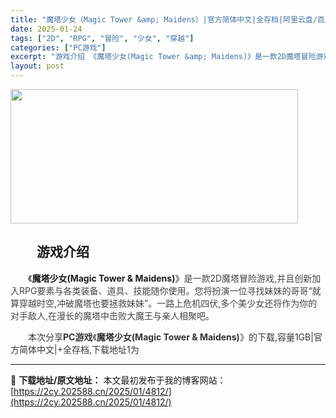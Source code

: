 ```yaml
---
title: "魔塔少女（Magic Tower &amp; Maidens）|官方简体中文|全存档|阿里云盘/百度网盘/天翼云"
date: 2025-01-24
tags: ["2D", "RPG", "冒险", "少女", "穿越"]
categories: ["PC游戏"]
excerpt: "游戏介绍 《魔塔少女(Magic Tower &amp; Maidens)》是一款2D魔塔冒险游戏,并且创新加入RPG要素与各类装备、道具、技能随你使用。您将扮演一位寻找妹妹的哥哥“就算穿越时空,冲破魔塔也要拯救妹妹”。一路上危机四伏,多个美少女还将作为你的对手敌人,在漫长的魔塔中击败大魔王与亲人相&hellip;"
layout: post
---
```


<img src="https://2cy.202588.cn/wp-content/uploads/2025/01/202501251843057.webp" alt="" width="460" height="215" class="aligncenter size-full wp-image-5057" />

<h2 style="white-space: normal; text-indent: 2em; text-align: left;">游戏介绍</h2>
<p style="white-space: normal; text-indent: 2em; text-align: left;"><span style="background-color: #ffffff;">《<strong>魔塔少女(Magic Tower &amp; Maidens)</strong>》</span><span style="color: #444444;">是一款2D魔塔冒险游戏,并且创新加入RPG要素与各类装备、道具、技能随你使用。您将扮演一位寻找妹妹的哥哥“就算穿越时空,冲破魔塔也要拯救妹妹”。一路上危机四伏,多个美少女还将作为你的对手敌人,在漫长的魔塔中击败大魔王与亲人相聚吧。</span></p>
<p style="white-space: normal; text-indent: 2em; text-align: left;"><span style="color: #333333; text-indent: 2em; background-color: #ffffff;">本次分享<strong>PC游戏</strong>《</span><strong style="color: #333333; text-indent: 2em; background-color: #ffffff;">魔塔少女(Magic Tower &amp; Maidens)</strong><span style="color: #333333; text-indent: 2em; background-color: #ffffff;">》的</span><span style="color: #333333; text-indent: 2em; background-color: #ffffff;">下载,容量1GB|官方简体中文|+全存档,下载地址1为</span></p>

</div>
</div>

---
📖 **下载地址/原文地址：** 本文最初发布于我的博客网站：[https://2cy.202588.cn/2025/01/4812/](https://2cy.202588.cn/2025/01/4812/)

